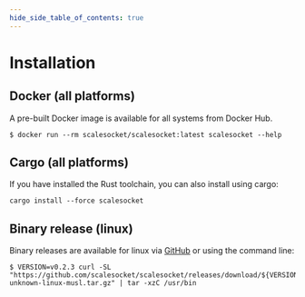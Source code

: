 ```yaml
---
hide_side_table_of_contents: true
---
```

# Installation

## Docker (all platforms)

A pre-built Docker image is available for all systems from Docker Hub.

```shell
$ docker run --rm scalesocket/scalesocket:latest scalesocket --help
```

## Cargo (all platforms)

If you have installed the Rust toolchain, you can also install using cargo:

```shell
cargo install --force scalesocket
```

## Binary release (linux)

Binary releases are available for linux via [GitHub](https://github.com/scalesocket/scalesocket/releases) or using the command line:

```shell
$ VERSION=v0.2.3 curl -SL "https://github.com/scalesocket/scalesocket/releases/download/${VERSION}/scalesocket_${VERSION}_x86_64-unknown-linux-musl.tar.gz" | tar -xzC /usr/bin
```
